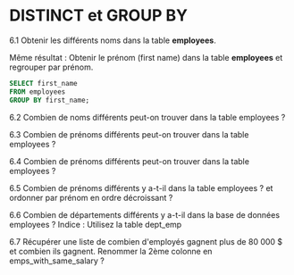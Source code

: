 # DISTINCT et GROUP BY

6.1 Obtenir les différents noms dans la table **employees**.

Même résultat : Obtenir le prénom (first name) dans la table **employees** et regrouper par prénom.
```sql
SELECT first_name
FROM employees
GROUP BY first_name;
```

6.2 Combien de noms différents peut-on trouver dans la table employees ?

6.3 Combien de prénoms différents peut-on trouver dans la table employees ?

6.4 Combien de prénoms différents peut-on trouver dans la table employees ?

6.5 Combien de prénoms différents y a-t-il dans la table employees ? et ordonner par prénom en ordre décroissant ?

6.6 Combien de départements différents y a-t-il dans la base de données employees ? Indice : Utilisez la table dept_emp

6.7 Récupérer une liste de combien d'employés gagnent plus de 80 000 $ et combien ils gagnent. Renommer la 2ème colonne en emps_with_same_salary ?
